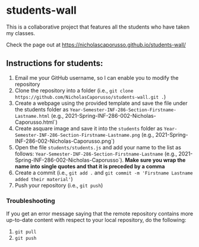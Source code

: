 # students-wall
This is a collaborative project that features all the students who have taken my classes.

Check the page out at https://nicholascaporusso.github.io/students-wall/

## Instructions for students:
1. Email me your GitHub username, so I can enable you to modify the repository
2. Clone the repository into a folder (i.e., `git clone https://github.com/NicholasCaporusso/students-wall.git .`)
3. Create a webpage using the provided template and save the file under the students folder as `Year-Semester-INF-286-Section-Firstname-Lastname.html` (e.g., 2021-Spring-INF-286-002-Nicholas-Caporusso.html`)
4. Create asquare image and save it into the `students` folder as `Year-Semester-INF-286-Section-Firstname-Lastname.png` (e.g., 2021-Spring-INF-286-002-Nicholas-Caporusso.png`)
5. Open the file `students/students.js` and add your name to the list as follows: `Year-Semester-INF-286-Section-Firstname-Lastname` (e.g., 2021-Spring-INF-286-002-Nicholas-Caporusso`). **Make sure you wrap the name into single quotes and that it is preceded by a comma**
6. Create a commit (i.e., `git add .` and `git commit -m 'Firstname Lastname added their material'`)
7. Push your repository (i.e., `git push`)

### Troubleshooting
If you get an error message saying that the remote repository contains more up-to-date content with respect to your local repository, do the following:
1. `git pull`
2. `git push`